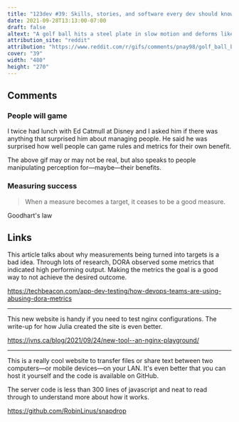 ```yaml
---
title: "123dev #39: Skills, stories, and software every dev should know"
date: 2021-09-28T13:13:00-07:00
draft: false
altext: "A golf ball hits a steel plate in slow motion and deforms like rubber"
attribution_site: "reddit"
attribution: "https://www.reddit.com/r/gifs/comments/pnay98/golf_ball_bounce_in_slowmo/"
cover: "39"
width: "480"
height: "270"
---
```


## Comments

### People will game

I twice had lunch with Ed Catmull at Disney and I asked him if there was anything that surprised him about managing people.
He said he was surprised how well people can game rules and metrics for their own benefit.

The above gif may or may not be real, but also speaks to people manipulating perception for—maybe—their benefits.

### Measuring success

> When a measure becomes a target, it ceases to be a good measure.

Goodhart's law

## Links

This article talks about why measurements being turned into targets is a bad idea.
Through lots of research, DORA observed some metrics that indicated high performing output.
Making the metrics the goal is a good way to not achieve the desired outcome.

https://techbeacon.com/app-dev-testing/how-devops-teams-are-using-abusing-dora-metrics

---

This new website is handy if you need to test nginx configurations.
The write-up for how Julia created the site is even better.

https://jvns.ca/blog/2021/09/24/new-tool--an-nginx-playground/

---

This is a really cool website to transfer files or share text between two computers—or mobile devices—on your LAN.
It's even better that you can host it yourself and the code is available on GitHub.

The server code is less than 300 lines of javascript and neat to read through to understand more about how it works.

https://github.com/RobinLinus/snapdrop
